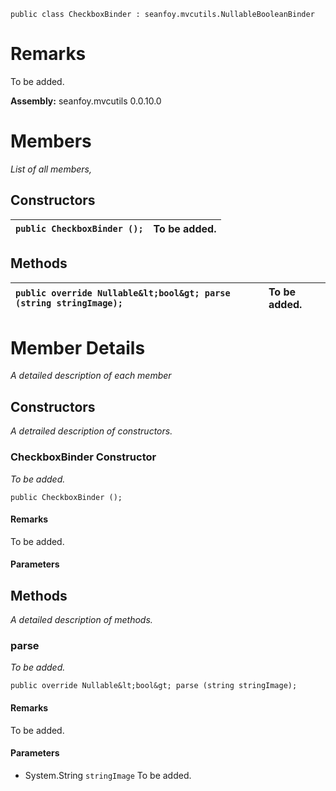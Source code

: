 
```
public class CheckboxBinder : seanfoy.mvcutils.NullableBooleanBinder
```

# Remarks #
To be added.

**Assembly:** seanfoy.mvcutils 0.0.10.0

# Members #
_List of all members,_

## Constructors ##
| `public CheckboxBinder ();`  | To be added. |
|:-----------------------------|:-------------|

## Methods ##
| `public override Nullable&lt;bool&gt; parse (string stringImage);`  | To be added. |
|:--------------------------------------------------------------------|:-------------|


# Member Details #
_A detailed description of each member_

## Constructors ##
_A detrailed description of constructors._

### CheckboxBinder Constructor ###
_To be added._
```
public CheckboxBinder ();
```

#### Remarks ####
To be added.

#### Parameters ####

## Methods ##
_A detailed description of methods._

### parse ###
_To be added._
```
public override Nullable&lt;bool&gt; parse (string stringImage);
```
#### Remarks ####
To be added.

#### Parameters ####
  * System.String `stringImage`  To be added.